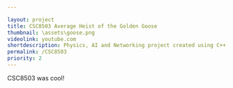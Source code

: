 ```yaml
---

layout: project
title: CSC8503 Average Heist of the Golden Goose
thumbnail: \assets\goose.png
videolink: youtube.com
shortdescription: Physics, AI and Networking project created using C++.
permalink: /CSC8503
priority: 2
---
```


CSC8503 was cool!
